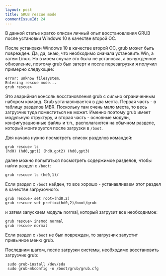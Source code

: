 ```yaml
---
layout: post
title: GRUB rescue mode
commentIssueId: 24
---
```


В данной статье кратко описан личный опыт восстановления GRUB после установки Windows 10 в качестве второй ОС.

После установки Windows 10 в качестве второй ОС, grub может быть поврежден. Да, да, знаю, что необходимо сначала установить Win, а затем Linux. Но в моем случае это была не установка, а вынужденное обновление, поэтому grub был затерт и после перезагрузки я получил примерно следующее:

```
error: unknow filesystem.
Entering rescue mode...
grub rescue>
```

Это аварийная консоль восстановления grub с сильно ограниченным набором команд. Grub устанавливается в два места. Первая часть - в таблицу разделов MBR. Поскольку там очень мало места, то весь загрузчик туда поместиться не может. Именно поэтому grub имеет модульную структуру, и вторая часть - основные модули, конфигурационные файлы и т.п., располагаются на обычном разделе, который монтируется после загрузки в `/boot`.

Для начала нужно посмотреть список разделов командой: 

```
grub rescue> ls
(hd0) (hd0,gpt1) (hd0,gpt2) (hd0,gpt3) 
```

далее можно попытаться посмотреть содержимое разделов, чтобы найти раздел с `/boot`:

```
grub rescue> ls (hd0,1)/
```

Если раздел с `/boot` найден, то все хорошо - устанавливаем этот раздел в качестве загрузочного:

```
grub rescue> set root=(hd0,2)
grub rescue> set prefix=(hd0,2)/boot/grub
```

и затем запускаем модуль normal, который загрузит все необходимое:

```
grub rescue> insmod normal
grub rescue> normal
```

Если раздел с `/boot` не был поврежден, то загрузчик запустит привычное меню grub. 

Последним шагом, после загрузки системы, необходимо восстановить загрузчик grub:

```
 sudo grub-install /dev/sda
 sudo grub-mkconfig -o /boot/grub/grub.cfg
```
